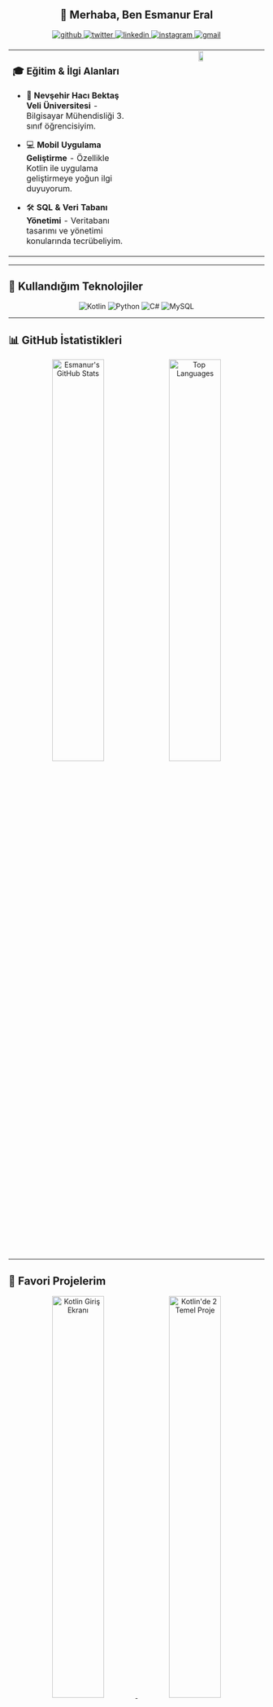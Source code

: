 ## **<div align="center">👋 Merhaba, Ben Esmanur Eral</div>**  

<div align="center">
<a href="https://github.com/esmanureral" target="_blank">
<img src="https://img.shields.io/badge/github-%2324292e.svg?&style=for-the-badge&logo=github&logoColor=white" alt="github" style="margin-bottom: 5px;" />
</a>
<a href="https://twitter.com/esmanurerall" target="_blank">
<img src="https://img.shields.io/badge/twitter-%2300acee.svg?&style=for-the-badge&logo=twitter&logoColor=white" alt="twitter" style="margin-bottom: 5px;" />
</a>
<a href="https://linkedin.com/in/esmanur-eral-a98524251" target="_blank">
<img src="https://img.shields.io/badge/linkedin-%231E77B5.svg?&style=for-the-badge&logo=linkedin&logoColor=white" alt="linkedin" style="margin-bottom: 5px;" />
</a>
<a href="https://instagram.com/esmanureral" target="_blank">
<img src="https://img.shields.io/badge/instagram-%23000000.svg?&style=for-the-badge&logo=instagram&logoColor=white" alt="instagram" style="margin-bottom: 5px;" />
</a>  
<a href="mailto:esmanur2eral@gmail.com" target="_blank">
<img src="https://img.shields.io/badge/email-%23D14836.svg?&style=for-the-badge&logo=gmail&logoColor=white" alt="gmail" style="margin-bottom: 5px;" />
</a>
</div>



<table><tr><td valign="top" width="50%">

### 🎓 Eğitim & İlgi Alanları

- 🏫 **Nevşehir Hacı Bektaş Veli Üniversitesi** - Bilgisayar Mühendisliği 3. sınıf öğrencisiyim.
  
- 💻 **Mobil Uygulama Geliştirme** - Özellikle Kotlin ile uygulama geliştirmeye yoğun ilgi duyuyorum.

- 🛠 **SQL & Veri Tabanı Yönetimi** - Veritabanı tasarımı ve yönetimi konularında tecrübeliyim.

</td>
<td valign="top" width="100%">

<div align="center">
<img src="https://www.hareketligifler.net/data/media/56/bilgisayar-hareketli-resim-0019.gif" align="start" style="width: 90%; max-width: 10px;" />
</div>  

</td>
</tr>
</table>

---

## **🔧 Kullandığım Teknolojiler**

<div align="center">
  <img src="https://img.shields.io/badge/Kotlin-7F52FF?style=for-the-badge&logo=kotlin&logoColor=white" alt="Kotlin" />
  <img src="https://img.shields.io/badge/Python-3776AB?style=for-the-badge&logo=python&logoColor=white" alt="Python" />
  <img src="https://img.shields.io/badge/C%23-239120?style=for-the-badge&logo=csharp&logoColor=white" alt="C#" />
  <img src="https://img.shields.io/badge/MySQL-4479A1?style=for-the-badge&logo=mysql&logoColor=white" alt="MySQL" />
</div>

---

## **📊 GitHub İstatistikleri**

<div align="center">
  <img src="https://github-readme-stats.vercel.app/api?username=esmanureral&show_icons=true&theme=radical" alt="Esmanur's GitHub Stats" style="width: 45%;" />
  <img src="https://github-readme-stats.vercel.app/api/top-langs/?username=esmanureral&layout=compact&theme=radical" alt="Top Languages" style="width: 45%;" />
</div>

---

## **🌟 Favori Projelerim**

<div align="center">
  </a>
  <a href="https://github.com/esmanureral/Kotlin-Giris-Ekrani">
    <img src="https://github-readme-stats.vercel.app/api/pin/?username=esmanureral&repo=Kotlin-Giris-Ekrani&theme=radical" alt="Kotlin Giriş Ekranı" style="width: 45%; margin-bottom: 10px;" />
  </a>
  <a href="https://github.com/esmanureral/kotlinde-2-temel-proje">
    <img src="https://github-readme-stats.vercel.app/api/pin/?username=esmanureral&repo=kotlinde-2-temel-proje&theme=radical" alt="Kotlin'de 2 Temel Proje" style="width: 45%; margin-bottom: 10px;" />
  </a>
  <a href="https://github.com/esmanureral/Expense-Tracking-App">
    <img src="https://github-readme-stats.vercel.app/api/pin/?username=esmanureral&repo=Expense-Tracking-App&theme=radical" alt="Expense Tracking App" style="width: 45%; margin-bottom: 10px;" />
  </a>
</div>

